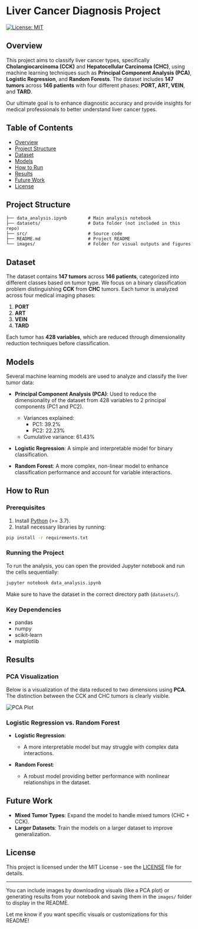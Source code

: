 # Liver Cancer Diagnosis Project

[![License: MIT](https://img.shields.io/badge/License-MIT-yellow.svg)](https://opensource.org/licenses/MIT)

## Overview

This project aims to classify liver cancer types, specifically **Cholangiocarcinoma (CCK)** and **Hepatocellular Carcinoma (CHC)**, using machine learning techniques such as **Principal Component Analysis (PCA)**, **Logistic Regression**, and **Random Forests**. The dataset includes **147 tumors** across **146 patients** with four different phases: **PORT, ART, VEIN**, and **TARD**.

Our ultimate goal is to enhance diagnostic accuracy and provide insights for medical professionals to better understand liver cancer types.

## Table of Contents

- [Overview](#overview)
- [Project Structure](#project-structure)
- [Dataset](#dataset)
- [Models](#models)
- [How to Run](#how-to-run)
- [Results](#results)
- [Future Work](#future-work)
- [License](#license)

## Project Structure

```
├── data_analysis.ipynb        # Main analysis notebook
├── datasets/                  # Data folder (not included in this repo)
├── src/                       # Source code
├── README.md                  # Project README
└── images/                    # Folder for visual outputs and figures
```

## Dataset

The dataset contains **147 tumors** across **146 patients**, categorized into different classes based on tumor type. We focus on a binary classification problem distinguishing **CCK** from **CHC** tumors. Each tumor is analyzed across four medical imaging phases:

1. **PORT**
2. **ART**
3. **VEIN**
4. **TARD**

Each tumor has **428 variables**, which are reduced through dimensionality reduction techniques before classification.

## Models

Several machine learning models are used to analyze and classify the liver tumor data:

- **Principal Component Analysis (PCA)**: Used to reduce the dimensionality of the dataset from 428 variables to 2 principal components (PC1 and PC2).
    - Variances explained:
        - PC1: 39.2%
        - PC2: 22.23%
    - Cumulative variance: 61.43%
  
- **Logistic Regression**: A simple and interpretable model for binary classification.
  
- **Random Forest**: A more complex, non-linear model to enhance classification performance and account for variable interactions.

## How to Run

### Prerequisites

1. Install [Python](https://www.python.org/downloads/) (>= 3.7).
2. Install necessary libraries by running:

```bash
pip install -r requirements.txt
```

### Running the Project

To run the analysis, you can open the provided Jupyter notebook and run the cells sequentially:

```bash
jupyter notebook data_analysis.ipynb
```

Make sure to have the dataset in the correct directory path (`datasets/`).

### Key Dependencies

- pandas
- numpy
- scikit-learn
- matplotlib

## Results

### PCA Visualization

Below is a visualization of the data reduced to two dimensions using **PCA**. The distinction between the CCK and CHC tumors is clearly visible.

![PCA Plot](images/pca_visualization.png)

### Logistic Regression vs. Random Forest

- **Logistic Regression**:
    - A more interpretable model but may struggle with complex data interactions.
  
- **Random Forest**:
    - A robust model providing better performance with nonlinear relationships in the dataset.

## Future Work

- **Mixed Tumor Types**: Expand the model to handle mixed tumors (CHC + CCK).
- **Larger Datasets**: Train the models on a larger dataset to improve generalization.

## License

This project is licensed under the MIT License - see the [LICENSE](LICENSE) file for details.

---

You can include images by downloading visuals (like a PCA plot) or generating results from your notebook and saving them in the `images/` folder to display in the README.

Let me know if you want specific visuals or customizations for this README!
